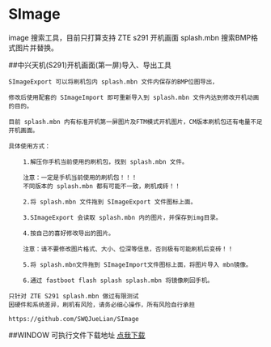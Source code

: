 # SImage
image 搜索工具，目前只打算支持 ZTE s291 开机画面 splash.mbn 搜索BMP格式图片并替换。

##中兴天机(S291)开机画面(第一屏)导入、导出工具

    SImageExport 可以将刷机包内 splash.mbn 文件内保存的BMP位图导出，

	修改后使用配套的 SImageImport 即可重新导入到 splash.mbn 文件内达到修改开机动画的目的。

    目前 splash.mbn 内有标准开机第一屏图片及FTM模式开机图片，CM版本刷机包还有电量不足开机画面。

    具体使用方式：

        1.解压你手机当前使用的刷机包，找到 splash.mbn 文件。

        注意：一定是手机当前使用的刷机包！！！
        不同版本的 splash.mbn 都有可能不一致，刷机成砖！！

        2.将 splash.mbn 文件拖到 SImageExport 文件图标上面。

        3.SImageExport 会读取 splash.mbn 内的图片，并保存到img目录。

        4.按自己的喜好修改导出的图片。

        注意：请不要修改图片格式、大小、位深等信息，否则极有可能刷机后变砖！！

        5.将 splash.mbn文件拖到 SImageImport文件图标上面，将图片导入 mbn镜像。

        6.通过 fastboot flash splash splash.mbn 将镜像刷回手机。

    只针对 ZTE S291 splash.mbn 做过有限测试
    因硬件和系统差异，刷机有风险，请务必细心操作，所有风险自行承担

	https://github.com/SWQJueLian/SImage

##WINDOW 可执行文件下载地址
[点我下载](http://pan.baidu.com/s/1mgMUd1A)